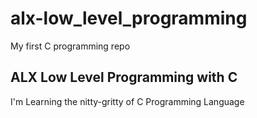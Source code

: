 # alx-low_level_programming
My first C programming repo

## ALX Low Level Programming with C
I'm Learning the nitty-gritty of C Programming Language 
